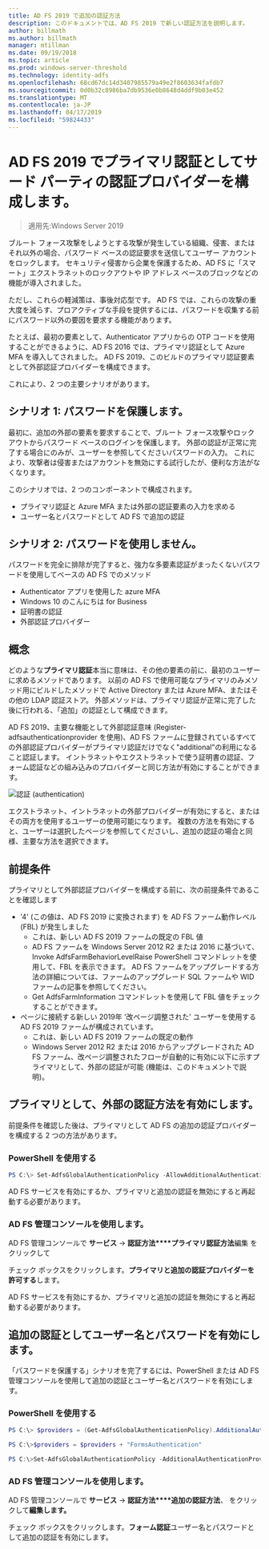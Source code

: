 ```yaml
---
title: AD FS 2019 で追加の認証方法
description: このドキュメントでは、AD FS 2019 で新しい認証方法を説明します。
author: billmath
ms.author: billmath
manager: mtillman
ms.date: 09/19/2018
ms.topic: article
ms.prod: windows-server-threshold
ms.technology: identity-adfs
ms.openlocfilehash: 68cd67dc14d3407985579a49e2f8603634fafdb7
ms.sourcegitcommit: 0d0b32c8986ba7db9536e0b8648d4ddf9b03e452
ms.translationtype: MT
ms.contentlocale: ja-JP
ms.lasthandoff: 04/17/2019
ms.locfileid: "59824433"
---
```

# <a name="configure-3rd-party-authenticaiton-providers-as-primary-authentication-in-ad-fs-2019"></a>AD FS 2019 でプライマリ認証としてサード パーティの認証プロバイダーを構成します。

>適用先:Windows Server 2019

ブルート フォース攻撃をしようとする攻撃が発生している組織、侵害、またはそれ以外の場合、パスワード ベースの認証要求を送信してユーザー アカウントをロックします。  セキュリティ侵害から企業を保護するため、AD FS に「スマート」エクストラネットのロックアウトや IP アドレス ベースのブロックなどの機能が導入されました。  

ただし、これらの軽減策は、事後対応型です。  AD FS では、これらの攻撃の重大度を減らす、プロアクティブな手段を提供するには、パスワードを収集する前にパスワード以外の要因を要求する機能があります。  

たとえば、最初の要素として、Authenticator アプリからの OTP コードを使用することができるように、AD FS 2016 では、プライマリ認証として Azure MFA を導入してされました。
AD FS 2019、このビルドのプライマリ認証要素として外部認証プロバイダーを構成できます。

これにより、2 つの主要シナリオがあります。

## <a name="scenario-1-protect-the-password"></a>シナリオ 1: パスワードを保護します。
最初に、追加の外部の要素を要求することで、ブルート フォース攻撃やロックアウトからパスワード ベースのログインを保護します。  外部の認証が正常に完了する場合にのみが、ユーザーを参照してくださいパスワードの入力。  これにより、攻撃者は侵害またはアカウントを無効にする試行したが、便利な方法がなくなります。

このシナリオでは、2 つのコンポーネントで構成されます。
- プライマリ認証と Azure MFA または外部の認証要素の入力を求める
- ユーザー名とパスワードとして AD FS で追加の認証

## <a name="scenario-2-password-free"></a>シナリオ 2: パスワードを使用しません。
パスワードを完全に排除が完了すると、強力な多要素認証がまったくないパスワードを使用してベースの AD FS でのメソッド
- Authenticator アプリを使用した azure MFA
- Windows 10 のこんにちは for Business
- 証明書の認証
- 外部認証プロバイダー

## <a name="concepts"></a>概念
どのような**プライマリ認証**本当に意味は、その他の要素の前に、最初のユーザーに求めるメソッドであります。  以前の AD FS で使用可能なプライマリのみメソッド用にビルドしたメソッドで Active Directory または Azure MFA、またはその他の LDAP 認証ストア。  外部メソッドは、プライマリ認証が正常に完了した後に行われる、「追加」の認証として構成できます。

AD FS 2019、主要な機能として外部認証意味 (Register-adfsauthenticationprovider を使用)、AD FS ファームに登録されているすべての外部認証プロバイダーがプライマリ認証だけでなく"additional"の利用になること認証します。 イントラネットやエクストラネットで使う証明書の認証、フォーム認証などの組み込みのプロバイダーと同じ方法が有効にすることができます。

![認証 (authentication)](media/Additional-Authentication-Methods-AD-FS/auth1.png)

エクストラネット、イントラネットの外部プロバイダーが有効にすると、またはその両方を使用するユーザーの使用可能になります。  複数の方法を有効にすると、ユーザーは選択したページを参照してくださいし、追加の認証の場合と同様、主要な方法を選択できます。

## <a name="pre-requisites"></a>前提条件
プライマリとして外部認証プロバイダーを構成する前に、次の前提条件であることを確認します
- '4' (この値は、AD FS 2019 に変換されます) を AD FS ファーム動作レベル (FBL) が発生しました
    - これは、新しい AD FS 2019 ファームの既定の FBL 値
    - AD FS ファームを Windows Server 2012 R2 または 2016 に基づいて、Invoke AdfsFarmBehaviorLevelRaise PowerShell コマンドレットを使用して、FBL を表示できます。  AD FS ファームをアップグレードする方法の詳細については、ファームのアップグレード SQL ファームや WID ファームの記事を参照してください。 
    - Get AdfsFarmInformation コマンドレットを使用して FBL 値をチェックすることができます。
- ページに接続する新しい 2019年 '改ページ調整された' ユーザーを使用する AD FS 2019 ファームが構成されています。
    - これは、新しい AD FS 2019 ファームの既定の動作
    - Windows Server 2012 R2 または 2016 からアップグレードされた AD FS ファーム、改ページ調整されたフローが自動的に有効に以下に示すプライマリとして、外部の認証が可能 (機能は、このドキュメントで説明)。

## <a name="enable-external-authentication-methods-as-primary"></a>プライマリとして、外部の認証方法を有効にします。
前提条件を確認した後は、プライマリとして AD FS の追加の認証プロバイダーを構成する 2 つの方法があります。

### <a name="using-powershell"></a>PowerShell を使用する


```powershell
PS C:\> Set-AdfsGlobalAuthenticationPolicy -AllowAdditionalAuthenticationAsPrimary $true
``` 


AD FS サービスを有効にするか、プライマリと追加の認証を無効にすると再起動する必要があります。

### <a name="using-the-ad-fs-management-console"></a>AD FS 管理コンソールを使用します。
AD FS 管理コンソールで **サービス** -> **認証方法****プライマリ認証方法**編集 をクリックして

チェック ボックスをクリックします。**プライマリと追加の認証プロバイダーを許可する**します。

AD FS サービスを有効にするか、プライマリと追加の認証を無効にすると再起動する必要があります。

## <a name="enable-username-and-password-as-additional-authentication"></a>追加の認証としてユーザー名とパスワードを有効にします。
「パスワードを保護する」シナリオを完了するには、PowerShell または AD FS 管理コンソールを使用して追加の認証とユーザー名とパスワードを有効にします。
### <a name="using-powershell"></a>PowerShell を使用する



```powershell
PS C:\> $providers = (Get-AdfsGlobalAuthenticationPolicy).AdditionalAuthenticationProvider

PS C:\>$providers = $providers + "FormsAuthentication"

PS C:\>Set-AdfsGlobalAuthenticationPolicy -AdditionalAuthenticationProvider $providers
``` 

### <a name="using-the-ad-fs-management-console"></a>AD FS 管理コンソールを使用します。
AD FS 管理コンソールで **サービス** -> **認証方法****追加の認証方法**、 をクリックして**編集します。**

チェック ボックスをクリックします。**フォーム認証**ユーザー名とパスワードとして追加の認証を有効にします。
